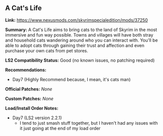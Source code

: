 ## A Cat's Life

**Link:** https://www.nexusmods.com/skyrimspecialedition/mods/37250

**Summary:** A Cat's Life aims to bring cats to the land of Skyrim in the most immersive and fun way possible. Towns and villages will have both stray and household cats wandering around who you can interact with. You'll be able to adopt cats through gaining their trust and affection and even purchase your own cats from pet stores.

**LS2 Compatibility Status:** Good (no known issues, no patching required)

**Recommendations:** 
* Day7 (Highly Recommend because, I mean, it's cats man)

**Official Patches:**
_None_

**Custom Patches:**
_None_

**Load/Install Order Notes:**
* Day7 (LS2 version 2.2.1)
  * I tend to just smash stuff together, but I haven't had any issues with it just going at the end of my load order